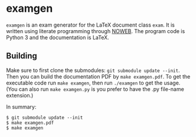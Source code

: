 examgen
===============================================================================

`examgen` is an exam generator for the LaTeX document class `exam`.  It is 
written using literate programming through [NOWEB][noweb].  The program code is 
Python 3 and the documentation is LaTeX.

[noweb]: https://github.com/nrnrnr/noweb


Building
-------------------------------------------------------------------------------

Make sure to first clone the submodules: `git submodule update --init`.  Then 
you can build the documentation PDF by `make examgen.pdf`.  To get the 
executable code run `make examgen`, then run `./examgen` to get the usage.  
(You can also run `make examgen.py` is you prefer to have the .py file-name 
extension.)

In summary:
```
$ git submodule update --init
$ make examgen.pdf
$ make examgen
```
